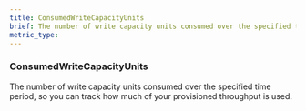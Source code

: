 ```yaml
---
title: ConsumedWriteCapacityUnits
brief: The number of write capacity units consumed over the specified time period, so you can track how much of your provisioned throughput is used.
metric_type:
---
```

### ConsumedWriteCapacityUnits

The number of write capacity units consumed over the specified time period, so you can track how much of your provisioned throughput is used.
